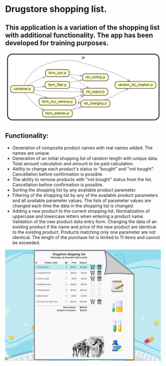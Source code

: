 # Drugstore shopping list.

## This application is a variation of the shopping list with additional functionality. The app has been developed for training purposes.

![screenshot](./img/dependencies.png)

## Functionality:

- Generation of composite product names with real names added. The names are unique.
- Generation of an initial shopping list of random length with unique data. Total amount calculation and amount to be paid calculation.
- Ability to change each product's status to "bought" and "not bought". Cancellation before confirmation is possible.
- The ability to remove products with "not bought" status from the list. Cancellation before confirmation is possible.
- Sorting the shopping list by any available product parameter.
- Filtering of the shopping list by any of the available product parameters and all available parameter values. The lists of parameter values are changed each time the data in the shopping list is changed.
- Adding a new product to the current shopping list. Normalization of uppercase and lowercase letters when entering a product name. Validation of the new product data entry form. Changing the data of an existing product if the name and price of the new product are identical to the existing product. Products matching only one parameter are not identical. The length of the purchase list is limited to 11 items and cannot be exceeded.

![screenshot](./img/screenshot.png)
